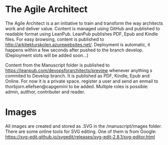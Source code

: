 # The Agile Architect
The Agile Architect is a an initiative to train and transform the way architects work and deliver value.
Content is managed using GitHub and published to readable format using LeanPub. LeanPub publishes PDF, Epub and Kindle files.
For easy browsing, content is published to http://arkitekturskolen.azurewebsites.net/. Deployment is automatic, it happens within a few seconds after pushed to the branch develop. (Deployment slots will be added soon...)

Content from the Manuscript folder is published to https://leanpub.com/devopsforarchitects/preview whenever anything s commited to Develop branch. It is published as PDF, Kindle, Epub and Online. For now it is a private space. register a user and send an enmail to thorbjorn.ellefsen@capgemini to be added. Multiple roles is possible: admin, autthor, contributer and reader. 


# Images  
All images are created and stored as .SVG in the /manuscript/images folder. There are some online tools for SVG editing. One of them is from Google: https://svg-edit.github.io/svgedit/releases/svg-edit-2.8.1/svg-editor.html
